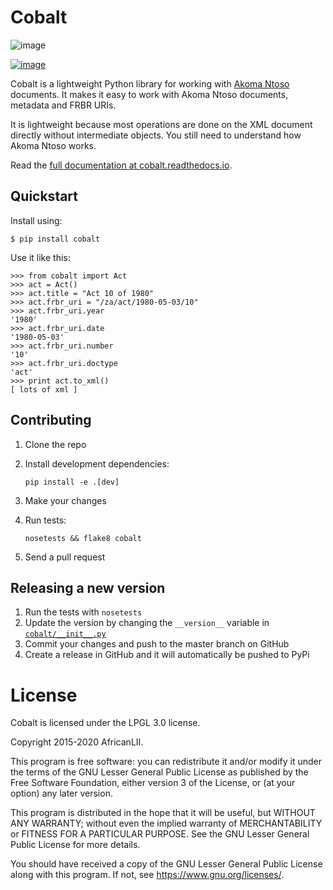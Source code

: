 # Cobalt

![image](https://laws.africa/img/icons/cobalt.png)

[![image](https://badge.fury.io/py/cobalt.svg)](http://badge.fury.io/py/cobalt)

Cobalt is a lightweight Python library for working with [Akoma Ntoso](http://www.akomantoso.org/) documents. It makes it
easy to work with Akoma Ntoso documents, metadata and FRBR URIs.

It is lightweight because most operations are done on the XML document directly without intermediate objects. You still
need to understand how Akoma Ntoso works.

Read the [full documentation at cobalt.readthedocs.io](http://cobalt.readthedocs.io/en/latest/).

## Quickstart

Install using:

    $ pip install cobalt

Use it like this:

    >>> from cobalt import Act
    >>> act = Act()
    >>> act.title = "Act 10 of 1980"
    >>> act.frbr_uri = "/za/act/1980-05-03/10"
    >>> act.frbr_uri.year
    '1980'
    >>> act.frbr_uri.date
    '1980-05-03'
    >>> act.frbr_uri.number
    '10'
    >>> act.frbr_uri.doctype
    'act'
    >>> print act.to_xml()
    [ lots of xml ]

## Contributing

1.  Clone the repo
2.  Install development dependencies:

        pip install -e .[dev]

3.  Make your changes
4.  Run tests:

        nosetests && flake8 cobalt

5.  Send a pull request

## Releasing a new version

1. Run the tests with `nosetests`
2. Update the version by changing the `__version__` variable in [`cobalt/__init__.py`](cobalt/__init__.py)
3. Commit your changes and push to the master branch on GitHub
4. Create a release in GitHub and it will automatically be pushed to PyPi

# License

Cobalt is licensed under the LPGL 3.0 license.

Copyright 2015-2020 AfricanLII.

This program is free software: you can redistribute it and/or modify
it under the terms of the GNU Lesser General Public License as published by
the Free Software Foundation, either version 3 of the License, or
(at your option) any later version.

This program is distributed in the hope that it will be useful,
but WITHOUT ANY WARRANTY; without even the implied warranty of
MERCHANTABILITY or FITNESS FOR A PARTICULAR PURPOSE.  See the
GNU Lesser General Public License for more details.

You should have received a copy of the GNU Lesser General Public License
along with this program.  If not, see <https://www.gnu.org/licenses/>.
